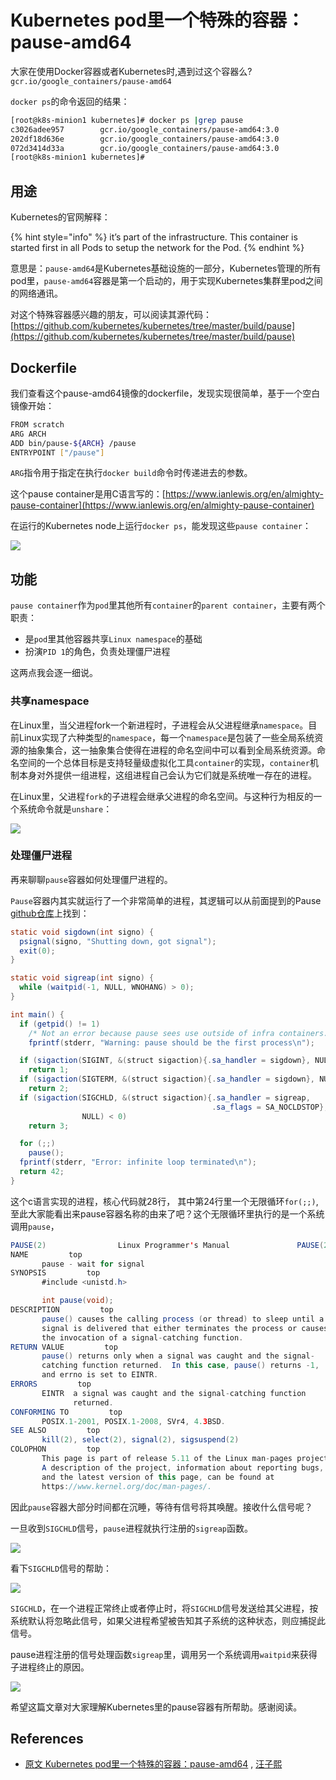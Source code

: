 # Kubernetes pod里一个特殊的容器：pause-amd64

大家在使用Docker容器或者Kubernetes时,遇到过这个容器么?`gcr.io/google_containers/pause-amd64`

`docker ps`的命令返回的结果：

```bash
[root@k8s-minion1 kubernetes]# docker ps |grep pause
c3026adee957        gcr.io/google_containers/pause-amd64:3.0           "/pause"                 22 minutes ago      Up 22 minutes                           k8s_POD.d8dbe16c_redis-master-343230949-04glm_default_ce3f60a9-095d-11e7-914b-0a77ecd65f3e_66c108d5
202df18d636e        gcr.io/google_containers/pause-amd64:3.0           "/pause"                 24 hours ago        Up 24 hours                             k8s_POD.d8dbe16c_kube-proxy-js0z0_kube-system_2866cfc2-0891-11e7-914b-0a77ecd65f3e_c8e1a667
072d3414d33a        gcr.io/google_containers/pause-amd64:3.0           "/pause"                 24 hours ago        Up 24 hours                             k8s_POD.d8dbe16c_kube-flannel-ds-tsps5_default_2866e3fb-0891-11e7-914b-0a77ecd65f3e_be4b719e
[root@k8s-minion1 kubernetes]#
```

## 用途

Kubernetes的官网解释：

{% hint style="info" %}
it’s part of the infrastructure. This container is started first in all Pods to setup the network for the Pod.
{% endhint %}

意思是：`pause-amd64`是Kubernetes基础设施的一部分，Kubernetes管理的所有pod里，`pause-amd64`容器是第一个启动的，用于实现Kubernetes集群里pod之间的网络通讯。

对这个特殊容器感兴趣的朋友，可以阅读其源代码： [https://github.com/kubernetes/kubernetes/tree/master/build/pause](https://github.com/kubernetes/kubernetes/tree/master/build/pause)

## Dockerfile

我们查看这个pause-amd64镜像的dockerfile，发现实现很简单，基于一个空白镜像开始：

```bash
FROM scratch
ARG ARCH
ADD bin/pause-${ARCH} /pause
ENTRYPOINT ["/pause"]
```

`ARG`指令用于指定在执行`docker build`命令时传递进去的参数。

这个pause container是用C语言写的：[https://www.ianlewis.org/en/almighty-pause-container](https://www.ianlewis.org/en/almighty-pause-container)

在运行的Kubernetes node上运行`docker ps`，能发现这些`pause container`：

![](<../.gitbook/assets/image (116).png>)

## 功能

`pause container`作为`pod`里其他所有`container`的`parent container`，主要有两个职责：

* 是`pod`里其他容器共享`Linux namespace`的基础&#x20;
* 扮演`PID 1`的角色，负责处理僵尸进程

这两点我会逐一细说。

### 共享namespace

在Linux里，当父进程fork一个新进程时，子进程会从父进程继承`namespace`。目前Linux实现了六种类型的`namespace`，每一个`namespace`是包装了一些全局系统资源的抽象集合，这一抽象集合使得在进程的命名空间中可以看到全局系统资源。命名空间的一个总体目标是支持轻量级虚拟化工具`container`的实现，`container`机制本身对外提供一组进程，这组进程自己会认为它们就是系统唯一存在的进程。

在Linux里，父进程`fork`的子进程会继承父进程的命名空间。与这种行为相反的一个系统命令就是`unshare`：

![](<../.gitbook/assets/image (31).png>)

### 处理僵尸进程

再来聊聊`pause`容器如何处理僵尸进程的。

`Pause`容器内其实就运行了一个非常简单的进程，其逻辑可以从前面提到的Pause [github仓库](https://github.com/kubernetes/kubernetes/tree/master/build/pause)上找到：

```java
static void sigdown(int signo) {
  psignal(signo, "Shutting down, got signal");
  exit(0);
}

static void sigreap(int signo) {
  while (waitpid(-1, NULL, WNOHANG) > 0);
}

int main() {
  if (getpid() != 1)
    /* Not an error because pause sees use outside of infra containers. */
    fprintf(stderr, "Warning: pause should be the first process\n");

  if (sigaction(SIGINT, &(struct sigaction){.sa_handler = sigdown}, NULL) < 0)
    return 1;
  if (sigaction(SIGTERM, &(struct sigaction){.sa_handler = sigdown}, NULL) < 0)
    return 2;
  if (sigaction(SIGCHLD, &(struct sigaction){.sa_handler = sigreap,
                                             .sa_flags = SA_NOCLDSTOP},
                NULL) < 0)
    return 3;

  for (;;)
    pause();
  fprintf(stderr, "Error: infinite loop terminated\n");
  return 42;
}
```

这个c语言实现的进程，核心代码就28行， 其中第24行里一个无限循环`for(;;)`, 至此大家能看出来pause容器名称的由来了吧？这个无限循环里执行的是一个系统调用`pause`，

```java
PAUSE(2)                Linux Programmer's Manual               PAUSE(2)
NAME         top
       pause - wait for signal
SYNOPSIS         top
       #include <unistd.h>

       int pause(void);
DESCRIPTION         top
       pause() causes the calling process (or thread) to sleep until a
       signal is delivered that either terminates the process or causes
       the invocation of a signal-catching function.
RETURN VALUE         top
       pause() returns only when a signal was caught and the signal-
       catching function returned.  In this case, pause() returns -1,
       and errno is set to EINTR.
ERRORS         top
       EINTR  a signal was caught and the signal-catching function
              returned.
CONFORMING TO         top
       POSIX.1-2001, POSIX.1-2008, SVr4, 4.3BSD.
SEE ALSO         top
       kill(2), select(2), signal(2), sigsuspend(2)
COLOPHON         top
       This page is part of release 5.11 of the Linux man-pages project.
       A description of the project, information about reporting bugs,
       and the latest version of this page, can be found at
       https://www.kernel.org/doc/man-pages/.
```

因此`pause`容器大部分时间都在沉睡，等待有信号将其唤醒。接收什么信号呢？

一旦收到`SIGCHLD`信号，`pause`进程就执行注册的`sigreap`函数。

![](<../.gitbook/assets/image (105).png>)

看下`SIGCHLD`信号的帮助：

![](<../.gitbook/assets/image (62).png>)

`SIGCHLD`，在一个进程正常终止或者停止时，将`SIGCHLD`信号发送给其父进程，按系统默认将忽略此信号，如果父进程希望被告知其子系统的这种状态，则应捕捉此信号。

pause进程注册的信号处理函数`sigreap`里，调用另一个系统调用`waitpid`来获得子进程终止的原因。

![](<../.gitbook/assets/image (2) (1) (1).png>)

希望这篇文章对大家理解Kubernetes里的pause容器有所帮助。感谢阅读。

## References

* [原文 Kubernetes pod里一个特殊的容器：pause-amd64](https://blog.csdn.net/i042416/article/details/85160895) ,  [汪子熙](https://jerry.blog.csdn.net/)
